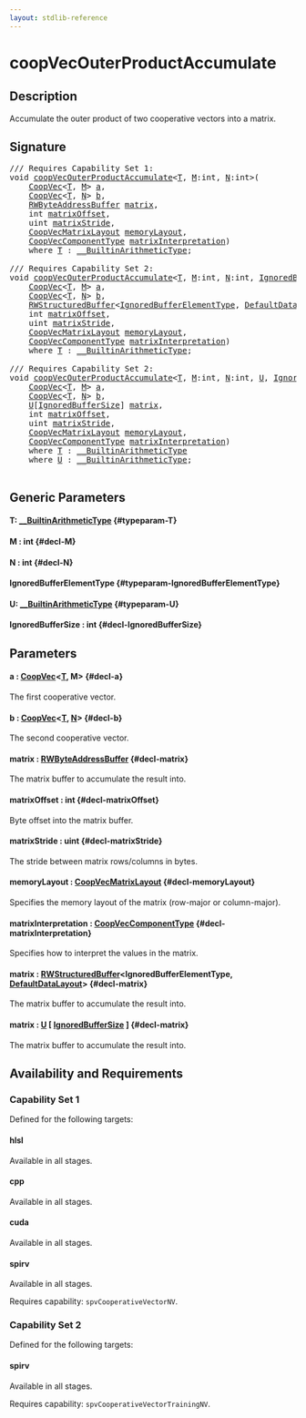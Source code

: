 ```yaml
---
layout: stdlib-reference
---
```


# coopVecOuterProductAccumulate

## Description

Accumulate the outer product of two cooperative vectors into a matrix.



## Signature 

<pre>
/// Requires Capability Set 1:
<span class="code_keyword">void</span> <a href="/stdlib-reference/global-decls/coopvecouterproductaccumulate-47cj">coopVecOuterProductAccumulate</a>&lt;<a href="/stdlib-reference/global-decls/coopvecouterproductaccumulate-47cj#typeparam-T" class="code_type">T</a>, <a href="/stdlib-reference/global-decls/coopvecouterproductaccumulate-47cj#decl-M" class="code_var">M</a>:<span class="code_keyword">int</span>, <a href="/stdlib-reference/global-decls/coopvecouterproductaccumulate-47cj#decl-N" class="code_var">N</a>:<span class="code_keyword">int</span>&gt;(
    <a href="/stdlib-reference/types/coopvec-04/index" class="code_type">CoopVec</a>&lt;<a href="/stdlib-reference/global-decls/coopvecouterproductaccumulate-47cj#typeparam-T" class="code_type">T</a>, <a href="/stdlib-reference/global-decls/coopvecouterproductaccumulate-47cj#decl-M" class="code_var">M</a>&gt; <a href="/stdlib-reference/global-decls/coopvecouterproductaccumulate-47cj#decl-a" class="code_param">a</a>,
    <a href="/stdlib-reference/types/coopvec-04/index" class="code_type">CoopVec</a>&lt;<a href="/stdlib-reference/global-decls/coopvecouterproductaccumulate-47cj#typeparam-T" class="code_type">T</a>, <a href="/stdlib-reference/global-decls/coopvecouterproductaccumulate-47cj#decl-N" class="code_var">N</a>&gt; <a href="/stdlib-reference/global-decls/coopvecouterproductaccumulate-47cj#decl-b" class="code_param">b</a>,
    <a href="/stdlib-reference/types/rwbyteaddressbuffer-0126d/index" class="code_type">RWByteAddressBuffer</a> <a href="/stdlib-reference/global-decls/coopvecouterproductaccumulate-47cj#decl-matrix" class="code_param">matrix</a>,
    <span class="code_keyword">int</span> <a href="/stdlib-reference/global-decls/coopvecouterproductaccumulate-47cj#decl-matrixOffset" class="code_param">matrixOffset</a>,
    <span class="code_keyword">uint</span> <a href="/stdlib-reference/global-decls/coopvecouterproductaccumulate-47cj#decl-matrixStride" class="code_param">matrixStride</a>,
    <a href="/stdlib-reference/types/coopvecmatrixlayout-047d/index" class="code_type">CoopVecMatrixLayout</a> <a href="/stdlib-reference/global-decls/coopvecouterproductaccumulate-47cj#decl-memoryLayout" class="code_param">memoryLayout</a>,
    <a href="/stdlib-reference/types/coopveccomponenttype-047g/index" class="code_type">CoopVecComponentType</a> <a href="/stdlib-reference/global-decls/coopvecouterproductaccumulate-47cj#decl-matrixInterpretation" class="code_param">matrixInterpretation</a>)
    <span class='code_keyword'>where</span> <a href="/stdlib-reference/global-decls/coopvecouterproductaccumulate-47cj#typeparam-T" class="code_type">T</a> : <a href="/stdlib-reference/interfaces/0_builtinarithmetictype-029j/index" class="code_type">__BuiltinArithmeticType</a>;

/// Requires Capability Set 2:
<span class="code_keyword">void</span> <a href="/stdlib-reference/global-decls/coopvecouterproductaccumulate-47cj">coopVecOuterProductAccumulate</a>&lt;<a href="/stdlib-reference/global-decls/coopvecouterproductaccumulate-47cj#typeparam-T" class="code_type">T</a>, <a href="/stdlib-reference/global-decls/coopvecouterproductaccumulate-47cj#decl-M" class="code_var">M</a>:<span class="code_keyword">int</span>, <a href="/stdlib-reference/global-decls/coopvecouterproductaccumulate-47cj#decl-N" class="code_var">N</a>:<span class="code_keyword">int</span>, <a href="/stdlib-reference/global-decls/coopvecouterproductaccumulate-47cj#typeparam-IgnoredBufferElementType" class="code_type">IgnoredBufferElementType</a>&gt;(
    <a href="/stdlib-reference/types/coopvec-04/index" class="code_type">CoopVec</a>&lt;<a href="/stdlib-reference/global-decls/coopvecouterproductaccumulate-47cj#typeparam-T" class="code_type">T</a>, <a href="/stdlib-reference/global-decls/coopvecouterproductaccumulate-47cj#decl-M" class="code_var">M</a>&gt; <a href="/stdlib-reference/global-decls/coopvecouterproductaccumulate-47cj#decl-a" class="code_param">a</a>,
    <a href="/stdlib-reference/types/coopvec-04/index" class="code_type">CoopVec</a>&lt;<a href="/stdlib-reference/global-decls/coopvecouterproductaccumulate-47cj#typeparam-T" class="code_type">T</a>, <a href="/stdlib-reference/global-decls/coopvecouterproductaccumulate-47cj#decl-N" class="code_var">N</a>&gt; <a href="/stdlib-reference/global-decls/coopvecouterproductaccumulate-47cj#decl-b" class="code_param">b</a>,
    <a href="/stdlib-reference/types/rwstructuredbuffer-012c/index" class="code_type">RWStructuredBuffer</a>&lt;<a href="/stdlib-reference/global-decls/coopvecouterproductaccumulate-47cj#typeparam-IgnoredBufferElementType" class="code_type">IgnoredBufferElementType</a>, <a href="/stdlib-reference/types/defaultdatalayout-07b/index" class="code_type">DefaultDataLayout</a>&gt; <a href="/stdlib-reference/global-decls/coopvecouterproductaccumulate-47cj#decl-matrix" class="code_param">matrix</a>,
    <span class="code_keyword">int</span> <a href="/stdlib-reference/global-decls/coopvecouterproductaccumulate-47cj#decl-matrixOffset" class="code_param">matrixOffset</a>,
    <span class="code_keyword">uint</span> <a href="/stdlib-reference/global-decls/coopvecouterproductaccumulate-47cj#decl-matrixStride" class="code_param">matrixStride</a>,
    <a href="/stdlib-reference/types/coopvecmatrixlayout-047d/index" class="code_type">CoopVecMatrixLayout</a> <a href="/stdlib-reference/global-decls/coopvecouterproductaccumulate-47cj#decl-memoryLayout" class="code_param">memoryLayout</a>,
    <a href="/stdlib-reference/types/coopveccomponenttype-047g/index" class="code_type">CoopVecComponentType</a> <a href="/stdlib-reference/global-decls/coopvecouterproductaccumulate-47cj#decl-matrixInterpretation" class="code_param">matrixInterpretation</a>)
    <span class='code_keyword'>where</span> <a href="/stdlib-reference/global-decls/coopvecouterproductaccumulate-47cj#typeparam-T" class="code_type">T</a> : <a href="/stdlib-reference/interfaces/0_builtinarithmetictype-029j/index" class="code_type">__BuiltinArithmeticType</a>;

/// Requires Capability Set 2:
<span class="code_keyword">void</span> <a href="/stdlib-reference/global-decls/coopvecouterproductaccumulate-47cj">coopVecOuterProductAccumulate</a>&lt;<a href="/stdlib-reference/global-decls/coopvecouterproductaccumulate-47cj#typeparam-T" class="code_type">T</a>, <a href="/stdlib-reference/global-decls/coopvecouterproductaccumulate-47cj#decl-M" class="code_var">M</a>:<span class="code_keyword">int</span>, <a href="/stdlib-reference/global-decls/coopvecouterproductaccumulate-47cj#decl-N" class="code_var">N</a>:<span class="code_keyword">int</span>, <a href="/stdlib-reference/global-decls/coopvecouterproductaccumulate-47cj#typeparam-U" class="code_type">U</a>, <a href="/stdlib-reference/global-decls/coopvecouterproductaccumulate-47cj#decl-IgnoredBufferSize" class="code_var">IgnoredBufferSize</a>:<span class="code_keyword">int</span>&gt;(
    <a href="/stdlib-reference/types/coopvec-04/index" class="code_type">CoopVec</a>&lt;<a href="/stdlib-reference/global-decls/coopvecouterproductaccumulate-47cj#typeparam-T" class="code_type">T</a>, <a href="/stdlib-reference/global-decls/coopvecouterproductaccumulate-47cj#decl-M" class="code_var">M</a>&gt; <a href="/stdlib-reference/global-decls/coopvecouterproductaccumulate-47cj#decl-a" class="code_param">a</a>,
    <a href="/stdlib-reference/types/coopvec-04/index" class="code_type">CoopVec</a>&lt;<a href="/stdlib-reference/global-decls/coopvecouterproductaccumulate-47cj#typeparam-T" class="code_type">T</a>, <a href="/stdlib-reference/global-decls/coopvecouterproductaccumulate-47cj#decl-N" class="code_var">N</a>&gt; <a href="/stdlib-reference/global-decls/coopvecouterproductaccumulate-47cj#decl-b" class="code_param">b</a>,
    <a href="/stdlib-reference/global-decls/coopvecouterproductaccumulate-47cj#typeparam-U" class="code_type">U</a>[<a href="/stdlib-reference/global-decls/coopvecouterproductaccumulate-47cj#decl-IgnoredBufferSize" class="code_var">IgnoredBufferSize</a>] <a href="/stdlib-reference/global-decls/coopvecouterproductaccumulate-47cj#decl-matrix" class="code_param">matrix</a>,
    <span class="code_keyword">int</span> <a href="/stdlib-reference/global-decls/coopvecouterproductaccumulate-47cj#decl-matrixOffset" class="code_param">matrixOffset</a>,
    <span class="code_keyword">uint</span> <a href="/stdlib-reference/global-decls/coopvecouterproductaccumulate-47cj#decl-matrixStride" class="code_param">matrixStride</a>,
    <a href="/stdlib-reference/types/coopvecmatrixlayout-047d/index" class="code_type">CoopVecMatrixLayout</a> <a href="/stdlib-reference/global-decls/coopvecouterproductaccumulate-47cj#decl-memoryLayout" class="code_param">memoryLayout</a>,
    <a href="/stdlib-reference/types/coopveccomponenttype-047g/index" class="code_type">CoopVecComponentType</a> <a href="/stdlib-reference/global-decls/coopvecouterproductaccumulate-47cj#decl-matrixInterpretation" class="code_param">matrixInterpretation</a>)
    <span class='code_keyword'>where</span> <a href="/stdlib-reference/global-decls/coopvecouterproductaccumulate-47cj#typeparam-T" class="code_type">T</a> : <a href="/stdlib-reference/interfaces/0_builtinarithmetictype-029j/index" class="code_type">__BuiltinArithmeticType</a>
    <span class='code_keyword'>where</span> <a href="/stdlib-reference/global-decls/coopvecouterproductaccumulate-47cj#typeparam-U" class="code_type">U</a> : <a href="/stdlib-reference/interfaces/0_builtinarithmetictype-029j/index" class="code_type">__BuiltinArithmeticType</a>;

</pre>

## Generic Parameters

#### T: [\_\_BuiltinArithmeticType](/stdlib-reference/interfaces/0_builtinarithmetictype-029j/index) {#typeparam-T}
#### M  : int {#decl-M}
#### N  : int {#decl-N}
#### IgnoredBufferElementType {#typeparam-IgnoredBufferElementType}
#### U: [\_\_BuiltinArithmeticType](/stdlib-reference/interfaces/0_builtinarithmetictype-029j/index) {#typeparam-U}
#### IgnoredBufferSize  : int {#decl-IgnoredBufferSize}

## Parameters

#### a  : [CoopVec](/stdlib-reference/types/coopvec-04/index)\<[T](/stdlib-reference/types/coopvec-04/index#typeparam-T), M\> {#decl-a}
The first cooperative vector.

#### b  : [CoopVec](/stdlib-reference/types/coopvec-04/index)\<[T](/stdlib-reference/types/coopvec-04/index#typeparam-T), [N](/stdlib-reference/types/coopvec-04/index#decl-N)\> {#decl-b}
The second cooperative vector.

#### matrix  : [RWByteAddressBuffer](/stdlib-reference/types/rwbyteaddressbuffer-0126d/index) {#decl-matrix}
The matrix buffer to accumulate the result into.

#### matrixOffset  : int {#decl-matrixOffset}
Byte offset into the matrix buffer.

#### matrixStride  : uint {#decl-matrixStride}
The stride between matrix rows/columns in bytes.

#### memoryLayout  : [CoopVecMatrixLayout](/stdlib-reference/types/coopvecmatrixlayout-047d/index) {#decl-memoryLayout}
Specifies the memory layout of the matrix (row-major or column-major).

#### matrixInterpretation  : [CoopVecComponentType](/stdlib-reference/types/coopveccomponenttype-047g/index) {#decl-matrixInterpretation}
Specifies how to interpret the values in the matrix.

#### matrix  : [RWStructuredBuffer](/stdlib-reference/types/rwstructuredbuffer-012c/index)\<IgnoredBufferElementType, [DefaultDataLayout](/stdlib-reference/types/defaultdatalayout-07b/index)\> {#decl-matrix}
The matrix buffer to accumulate the result into.

#### matrix  : [U](/stdlib-reference/global-decls/coopvecouterproductaccumulate-47cj#typeparam-U) \[ [IgnoredBufferSize](/stdlib-reference/global-decls/coopvecouterproductaccumulate-47cj#decl-IgnoredBufferSize) \] {#decl-matrix}
The matrix buffer to accumulate the result into.


## Availability and Requirements

### Capability Set 1

Defined for the following targets:

#### hlsl
Available in all stages.

#### cpp
Available in all stages.

#### cuda
Available in all stages.

#### spirv
Available in all stages.

Requires capability: `spvCooperativeVectorNV`.

### Capability Set 2

Defined for the following targets:

#### spirv
Available in all stages.

Requires capability: `spvCooperativeVectorTrainingNV`.


